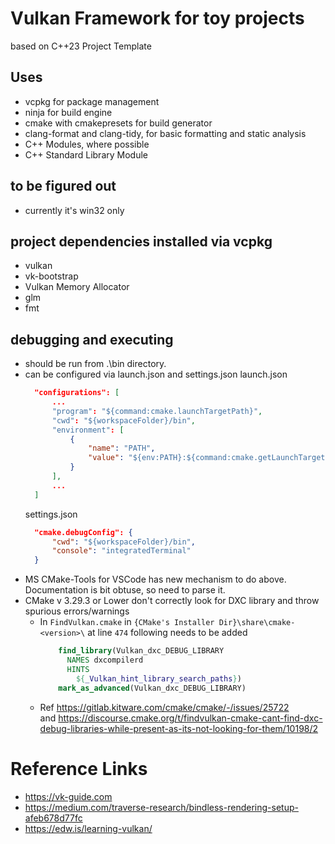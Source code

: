 # Vulkan Framework for toy projects
based on C++23 Project Template

## Uses
- vcpkg for package management
- ninja for build engine
- cmake with cmakepresets for build generator
- clang-format and clang-tidy, for basic formatting and static analysis
- C++ Modules, where possible
- C++ Standard Library Module

## to be figured out
- currently it's win32 only

## project dependencies installed via vcpkg
- vulkan
- vk-bootstrap
- Vulkan Memory Allocator
- glm
- fmt

## debugging and executing 
- should be run from .\bin directory.
- can be configured via launch.json and settings.json
  launch.json
  ```json
	"configurations": [
		...
		"program": "${command:cmake.launchTargetPath}",
		"cwd": "${workspaceFolder}/bin",
		"environment": [
			{
				"name": "PATH",
				"value": "${env:PATH}:${command:cmake.getLaunchTargetDirectory}"
			}
		],
		...
	]
  ```
  settings.json
  ```json 
	"cmake.debugConfig": {
		"cwd": "${workspaceFolder}/bin",
		"console": "integratedTerminal"
	}
  ```
- MS CMake-Tools for VSCode has new mechanism to do above. Documentation is bit obtuse, so need to parse it.
- CMake v 3.29.3 or Lower don't correctly look for DXC library and throw spurious errors/warnings
  - In `FindVulkan.cmake` in `{CMake's Installer Dir}\share\cmake-<version>\` at line `474` following needs to be added
    ```CMake
		find_library(Vulkan_dxc_DEBUG_LIBRARY
		  NAMES dxcompilerd
		  HINTS
		    ${_Vulkan_hint_library_search_paths})
		mark_as_advanced(Vulkan_dxc_DEBUG_LIBRARY)
    ```
  - Ref <https://gitlab.kitware.com/cmake/cmake/-/issues/25722>  
    and <https://discourse.cmake.org/t/findvulkan-cmake-cant-find-dxc-debug-libraries-while-present-as-its-not-looking-for-them/10198/2>

# Reference Links
- https://vk-guide.com
- https://medium.com/traverse-research/bindless-rendering-setup-afeb678d77fc
- https://edw.is/learning-vulkan/

